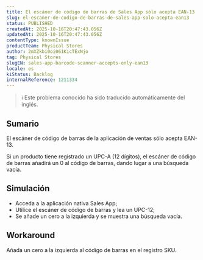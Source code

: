 ```yaml
---
title: El escáner de código de barras de Sales App sólo acepta EAN-13
slug: el-escaner-de-codigo-de-barras-de-sales-app-solo-acepta-ean13
status: PUBLISHED
createdAt: 2025-10-16T20:47:43.056Z
updatedAt: 2025-10-16T20:47:43.056Z
contentType: knownIssue
productTeam: Physical Stores
author: 2mXZkbi0oi061KicTExNjo
tag: Physical Stores
slugEN: sales-app-barcode-scanner-accepts-only-ean13
locale: es
kiStatus: Backlog
internalReference: 1211334
---
```


>ℹ️ Este problema conocido ha sido traducido automáticamente del inglés.

## Sumario


El escáner de código de barras de la aplicación de ventas sólo acepta EAN-13.

Si un producto tiene registrado un UPC-A (12 dígitos), el escáner de código de barras añadirá un 0 al código de barras, dando lugar a una búsqueda vacía.

## Simulación



- Acceda a la aplicación nativa Sales App;
- Utilice el escáner de código de barras y lea un UPC-12;
- Se añade un cero a la izquierda y se muestra una búsqueda vacía.

## Workaround


Añada un cero a la izquierda al código de barras en el registro SKU.


